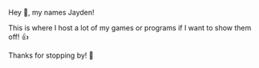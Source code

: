 Hey 👋, my names Jayden!

This is where I host a lot of my games or programs if I want to show them off! 👍 

Thanks for stopping by! 🤝
